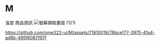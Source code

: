 # M
溫度 商品資訊
![螢幕擷取畫面 (121)](https://github.com/sme322-ui/M/assets/71810019/6032d3f2-917b-4cbe-87ff-3d4fd1a34509)


https://github.com/sme322-ui/M/assets/71810019/78bcef77-3975-41a4-ad6b-495f6087f97f

